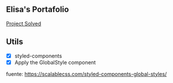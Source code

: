 ## Elisa's Portafolio

[Project Solved](https://leonidasesteban.com/proyectos/marvol)

## Utils

- [x] styled-components
- [x] Apply the GlobalStyle component

fuente: https://scalablecss.com/styled-components-global-styles/